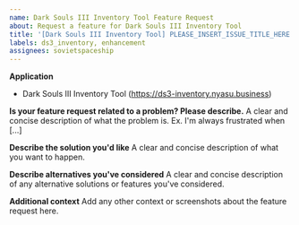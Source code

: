 ```yaml
---
name: Dark Souls III Inventory Tool Feature Request
about: Request a feature for Dark Souls III Inventory Tool
title: '[Dark Souls III Inventory Tool] PLEASE_INSERT_ISSUE_TITLE_HERE'
labels: ds3_inventory, enhancement
assignees: sovietspaceship
---
```


**Application**

-   Dark Souls III Inventory Tool (https://ds3-inventory.nyasu.business)

**Is your feature request related to a problem? Please describe.**
A clear and concise description of what the problem is. Ex. I'm always frustrated when [...]

**Describe the solution you'd like**
A clear and concise description of what you want to happen.

**Describe alternatives you've considered**
A clear and concise description of any alternative solutions or features you've considered.

**Additional context**
Add any other context or screenshots about the feature request here.
